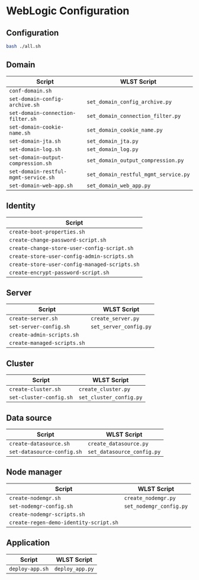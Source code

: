 # WebLogic Configuration

## Configuration

```bash
bash ./all.sh
```

## Domain

| Script                               | WLST Script                          |
| ------------------------------------ | ------------------------------------ |
| `conf-domain.sh`                     |                                      |
| `set-domain-config-archive.sh`       | `set_domain_config_archive.py`       |
| `set-domain-connection-filter.sh`    | `set_domain_connection_filter.py`    |
| `set-domain-cookie-name.sh`          | `set_domain_cookie_name.py`          |
| `set-domain-jta.sh`                  | `set_domain_jta.py`                  |
| `set-domain-log.sh`                  | `set_domain_log.py`                  |
| `set-domain-output-compression.sh`   | `set_domain_output_compression.py`   |
| `set-domain-restful-mgmt-service.sh` | `set_domain_restful_mgmt_service.py` |
| `set-domain-web-app.sh`              | `set_domain_web_app.py`              |

## Identity

| Script                                        |
| --------------------------------------------- |
| `create-boot-properties.sh`                   |
| `create-change-password-script.sh`            |
| `create-change-store-user-config-script.sh`   |
| `create-store-user-config-admin-scripts.sh`   |
| `create-store-user-config-managed-scripts.sh` |
| `create-encrypt-password-script.sh`           |

## Server

| Script                      | WLST Script            |
| --------------------------- | ---------------------- |
| `create-server.sh`          | `create_server.py`     |
| `set-server-config.sh`      | `set_server_config.py` |
| `create-admin-scripts.sh`   |                        |
| `create-managed-scripts.sh` |                        |

## Cluster

| Script                  | WLST Script             |
| ----------------------- | ----------------------- |
| `create-cluster.sh`     | `create_cluster.py`     |
| `set-cluster-config.sh` | `set_cluster_config.py` |

## Data source

| Script                     | WLST Script                |
| -------------------------- | -------------------------- |
| `create-datasource.sh`     | `create_datasource.py`     |
| `set-datasource-config.sh` | `set_datasource_config.py` |

## Node manager

| Script                                 | WLST Script             |
| -------------------------------------- | ----------------------- |
| `create-nodemgr.sh`                    | `create_nodemgr.py`     |
| `set-nodemgr-config.sh`                | `set_nodemgr_config.py` |
| `create-nodemgr-scripts.sh`            |                         |
| `create-regen-demo-identity-script.sh` |                         |

## Application

| Script          | WLST Script     |
| --------------- | --------------- |
| `deploy-app.sh` | `deploy_app.py` |
